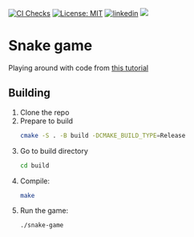 [![CI Checks](https://github.com/viktorvorobev/snake-tutorial/actions/workflows/cmake-multi-platform.yml/badge.svg)](https://github.com/viktorvorobev/snake-tutorial/actions/workflows/cmake-multi-platform.yml)
[![License: MIT](https://img.shields.io/badge/License-MIT-yellow.svg)](https://opensource.org/licenses/MIT)
[![linkedin](https://img.shields.io/badge/LinkedIn-0077B5?&logo=linkedin&logoColor=white)](https://www.linkedin.com/in/mr-viktor-vorobev/)
[![](https://img.shields.io/badge/My%20CV-00A98F?logo=googledrive&logoColor=white)](https://drive.google.com/file/d/1e45Z14JU7wt4H0zuaQfNd0Xz4Yu0q1h-/view?usp=share_link)


# Snake game

Playing around with code from [this tutorial](https://youtu.be/LGqsnM_WEK4?si=prTpLXu1iOF80don)

## Building

1. Clone the repo
2. Prepare to build  
   ```bash
   cmake -S . -B build -DCMAKE_BUILD_TYPE=Release
   ```
3. Go to build directory
   ```bash
   cd build
   ```
4. Compile:
   ```bash
   make
   ```
5. Run the game:
   ```bash
   ./snake-game
   ```

